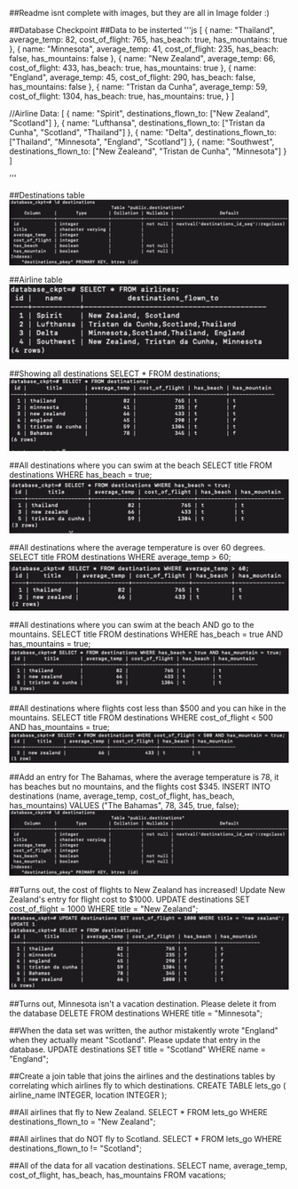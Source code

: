 ##Readme isnt complete with images, but they are all in Image folder :)

##Database Checkpoint
##Data to be insterted
'''js
[
    {
        name: "Thailand",
        average_temp: 82,
        cost_of_flight: 765,
        has_beach: true,
        has_mountains: true
    },
    {
        name: "Minnesota",
        average_temp: 41,
        cost_of_flight: 235,
        has_beach: false,
        has_mountains: false
    },
    {
        name: "New Zealand",
        average_temp: 66,
        cost_of_flight: 433,
        has_beach: true,
        has_mountains: true
    },
    {
        name: "England",
        average_temp: 45,
        cost_of_flight: 290,
        has_beach: false,
        has_mountains: false
    },
    {
        name: "Tristan da Cunha",
        average_temp: 59,
        cost_of_flight: 1304,
        has_beach: true,
        has_mountains: true,
    }
]
 
//Airline Data:
[
  {
    name: "Spirit",
    destinations_flown_to: ["New Zealand", "Scotland"]
  },
  {
    name: "Lufthansa",
    destinations_flown_to: ["Tristan da Cunha", "Scotland", "Thailand"]
  },
  {
    name: "Delta",
    destinations_flown_to: ["Thailand", "Minnesota", "England", "Scotland"]
  },
  {
    name: "Southwest",
    destinations_flown_to: ["New Zealeand", "Tristan de Cunha", "Minnesota"]
  }
]

'''

##Destinations table 
    ![alt first](/Images/destinations-table.png)


##Airline table
   ![alt first](/Images/Airlines-table.png)


##Showing all destinations 
SELECT * FROM destinations;
    ![alt first](/Images/all-destinations-table.png)


##All destinations where you can swim at the beach
SELECT title FROM destinations WHERE has_beach = true;
    ![alt first](/Images/all-with-beach.png)

##All destinations where the average temperature is over 60 degrees.
SELECT title FROM destinations WHERE average_temp > 60;
    ![alt first](/Images/Average-temp-over-60.png)

##All destinations where you can swim at the beach AND go to the mountains.
SELECT title FROM destinations WHERE has_beach = true AND has_mountains = true;
    ![alt first](/Images/has-beach-and-mountain.png)

##All destinations where flights cost less than $500 and you can hike in the mountains.
SELECT title FROM destinations WHERE cost_of_flight < 500 AND has_mountains = true;
    ![alt first](/Images/cost-of-flight-500.png)

##Add an entry for The Bahamas, where the average temperature is 78, it has beaches but no mountains, and the flights cost $345.
INSERT INTO destinations (name, average_temp, cost_of_flight, has_beach, has_mountains) VALUES ("The Bahamas", 78, 345, true, false);
        ![alt first](/Images/destinations-table.png)

##Turns out, the cost of flights to New Zealand has increased! Update New Zealand's entry for flight cost to $1000.
UPDATE destinations SET cost_of_flight = 1000 WHERE title = "New Zealand";
        ![alt first](/Images/update-cost-of-flight-newZeland.png)

##Turns out, Minnesota isn't a vacation destination. Please delete it from the database
DELETE FROM destinations WHERE title = "Minnesota";


##When the data set was written, the author mistakently wrote "England" when they actually meant "Scotland". Please update that entry in the database.
UPDATE destinations SET title = "Scotland" WHERE name = "England";


##Create a join table that joins the airlines and the destinations tables by correlating which airlines fly to which destinations.
CREATE TABLE lets_go (
    airline_name INTEGER,
    location INTEGER
);


##All airlines that fly to New Zealand.
SELECT * FROM lets_go WHERE destinations_flown_to = "New Zealand";


##All airlines that do NOT fly to Scotland.
SELECT * FROM lets_go WHERE destinations_flown_to != "Scotland";


##All of the data for all vacation destinations.
SELECT name, average_temp, cost_of_flight, has_beach, has_mountains FROM vacations;
